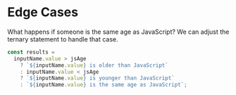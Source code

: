 # Edge Cases

What happens if someone is the same age as JavaScript? We can adjust the ternary statement to handle that case.

```javascript
const results =
  inputName.value > jsAge
    ? `${inputName.value} is older than JavaScript`
    : inputName.value < jsAge
    ? `${inputName.value} is younger than JavaScript`
    : `${inputName.value} is the same age as JavaScript`;
```
